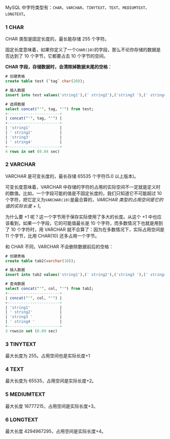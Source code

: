 MySQL 中字符类型有：`CHAR`、`VARCHAR`、`TINYTEXT`、`TEXT`、`MEDIUMTEXT`、`LONGTEXT`。

### 1 CHAR

CHAR 类型是固定长度的，最长能存储 255 个字符。

固定长度意味着，如果你定义了一个`CHAR(10)`的字段，那么不论你存储的数据是否达到了 10 个字节，它都要占去 10 个字节的空间。

**CHAR 字段，存储数据时，会清除掉数据末尾的空格**：

```sql
# 创建表格
create table test (`tag` char(20));

# 插入数据
insert into test values('string1'),(' string2'),('string3 '),(' string4 ');

# 选择数据
select concat("'", tag, "'") from test;
+-----------------------+
| concat("'", tag, "'") |
+-----------------------+
| 'string1'             |
| ' string2'            |
| 'string3'             |
| ' string4'            |
+-----------------------+
4 rows in set (0.84 sec)
```


### 2 VARCHAR

VARCHAR 是可变长度的，最长存储 65535 个字符(5.0 以上版本)。

可变长度意味着，VARCHAR 中存储的字符的占用的实际空间不一定就是定义时的数值。比如，一个字段可能的值是不固定长度的，我们只知道它不可能超过 10 个字符，把它定义为`VARCHAR(10)`是最合算的，*VARCHAR 类型的占用空间是它的值的实际长度 + 1*。

为什么要 +1 呢？这一个字节用于保存实际使用了多大的长度。从这个 +1 中也应该看到，如果一个字段，它的可能值最长是 10 个字符，而多数情况下也就是用到了 10 个字符时，用 VARCHAR 就不合算了：因为在多数情况下，实际占用空间是 11 个字节，比用 CHAR(10) 还多占用一个字节。

和 CHAR 不同，VARCHAR 不会删除数据前后的空格：

```sql
# 创建表格
create table tab2(varchar(10));

# 插入数据
insert into tab2 values('string1'),(' string2'),('string3 '),(' string4 '); 

# 查询数据
select concat("'", col, "'") from tab2;
+-----------------------+
| concat("'", col, "'") |
+-----------------------+
| 'string1'             |
| ' string2'            |
| 'string3 '            |
| ' string4 '           |
+-----------------------+
3 rowsin set (0.09 sec)
```

### 3 TINYTEXT

最大长度为 255。占用空间也是实际长度+1

### 4 TEXT

最大长度为 65535，占用空间是实际长度+2。

### 5 MEDIUMTEXT

最大长度 16777215，占用空间是实际长度+3。

### 6 LONGTEXT

最大长度 4294967295，占用空间是实际长度+4。

